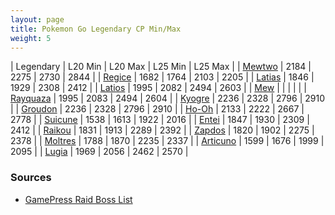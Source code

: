 ```yaml
---
layout: page
title: Pokemon Go Legendary CP Min/Max
weight: 5
---
```


| Legendary  |  L20 Min  |  L20 Max  |  L25 Min  |  L25 Max  |
| [Mewtwo](https://db.pokemongohub.net/pokemon/150)  | 2184 | 2275 | 2730 | 2844 |
| [Regice](https://db.pokemongohub.net/pokemon/378)  | 1682 | 1764 | 2103 | 2205 |
| [Latias](https://db.pokemongohub.net/pokemon/380)  | 1846 | 1929 | 2308 | 2412 |
| [Latios](https://db.pokemongohub.net/pokemon/381)  | 1995 | 2082 | 2494 | 2603 |
| [Mew](https://db.pokemongohub.net/pokemon/151)  |  |  |  |  |
| [Rayquaza](https://db.pokemongohub.net/pokemon/384)  | 1995 | 2083 | 2494 | 2604 |
| [Kyogre](https://db.pokemongohub.net/pokemon/382)  | 2236 | 2328 | 2796 | 2910 |
| [Groudon](https://db.pokemongohub.net/pokemon/383)  | 2236 | 2328 | 2796 | 2910 |
| [Ho-Oh](https://db.pokemongohub.net/pokemon/250)  | 2133 | 2222 | 2667 | 2778 |
| [Suicune](https://db.pokemongohub.net/pokemon/245)  | 1538 | 1613 | 1922 | 2016 |
| [Entei](https://db.pokemongohub.net/pokemon/244)  | 1847 | 1930 | 2309 | 2412 |
| [Raikou](https://db.pokemongohub.net/pokemon/243)  | 1831 | 1913 | 2289 | 2392 |
| [Zapdos](https://db.pokemongohub.net/pokemon/145)  | 1820 | 1902 | 2275 | 2378 |
| [Moltres](https://db.pokemongohub.net/pokemon/146)  | 1788 | 1870 | 2235 | 2337 |
| [Articuno](https://db.pokemongohub.net/pokemon/144)  | 1599 | 1676 | 1999 | 2095 |
| [Lugia](https://db.pokemongohub.net/pokemon/249)  | 1969 | 2056 | 2462 | 2570 |

### Sources
- [GamePress Raid Boss List](https://pokemongo.gamepress.gg/raid-boss-list)
